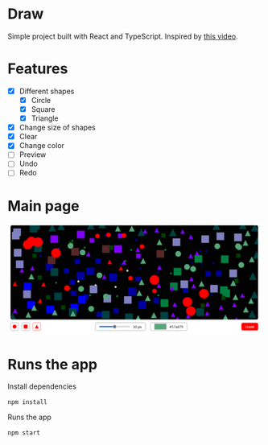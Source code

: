 # Draw

Simple project built with React and TypeScript.
Inspired by [this video](https://www.youtube.com/watch?v=dOsBtM2U018).

# Features

- [x] Different shapes
  - [x] Circle
  - [x] Square
  - [x] Triangle
- [x] Change size of shapes
- [x] Clear
- [x] Change color
- [ ] Preview
- [ ] Undo
- [ ] Redo

# Main page

![Main page](screenshots/main-page.png)

# Runs the app

Install dependencies

```
npm install
```

Runs the app

```
npm start
```
